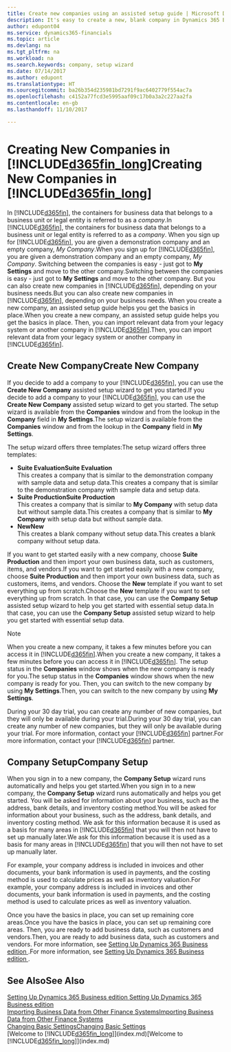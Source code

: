 ```yaml
---
title: Create new companies using an assisted setup guide | Microsoft Docs
description: It's easy to create a new, blank company in Dynamics 365 Business edition. An assisted setup guide helps you through the steps, and you can import your existing business data.
author: edupont04
ms.service: dynamics365-financials
ms.topic: article
ms.devlang: na
ms.tgt_pltfrm: na
ms.workload: na
ms.search.keywords: company, setup wizard
ms.date: 07/14/2017
ms.author: edupont
ms.translationtype: HT
ms.sourcegitcommit: ba26b354d235981bd7291f9ac6402779f554ac7a
ms.openlocfilehash: c4152a77fcd3e5995aaf09c17b0a3a2c227aa2fa
ms.contentlocale: en-gb
ms.lasthandoff: 11/10/2017

---
```

# <a name="creating-new-companies-in-included365finlongincludesd365finlongmdmd"></a><span data-ttu-id="11f7c-104">Creating New Companies in [!INCLUDE[d365fin_long](includes/d365fin_long_md.md)]</span><span class="sxs-lookup"><span data-stu-id="11f7c-104">Creating New Companies in [!INCLUDE[d365fin_long](includes/d365fin_long_md.md)]</span></span>
<span data-ttu-id="11f7c-105">In [!INCLUDE[d365fin](includes/d365fin_md.md)], the containers for business data that belongs to a business unit or legal entity is referred to as a *company*.</span><span class="sxs-lookup"><span data-stu-id="11f7c-105">In [!INCLUDE[d365fin](includes/d365fin_md.md)], the containers for business data that belongs to a business unit or legal entity is referred to as a *company*.</span></span> <span data-ttu-id="11f7c-106">When you sign up for [!INCLUDE[d365fin](includes/d365fin_md.md)], you are given a demonstration company and an empty company, *My Company*.</span><span class="sxs-lookup"><span data-stu-id="11f7c-106">When you sign up for [!INCLUDE[d365fin](includes/d365fin_md.md)], you are given a demonstration company and an empty company, *My Company*.</span></span> <span data-ttu-id="11f7c-107">Switching between the companies is easy - just got to **My Settings** and move to the other company.</span><span class="sxs-lookup"><span data-stu-id="11f7c-107">Switching between the companies is easy - just got to **My Settings** and move to the other company.</span></span> <span data-ttu-id="11f7c-108">But you can also create new companies in [!INCLUDE[d365fin](includes/d365fin_md.md)], depending on your business needs.</span><span class="sxs-lookup"><span data-stu-id="11f7c-108">But you can also create new companies in [!INCLUDE[d365fin](includes/d365fin_md.md)], depending on your business needs.</span></span> <span data-ttu-id="11f7c-109">When you create a new company, an assisted setup guide helps you get the basics in place.</span><span class="sxs-lookup"><span data-stu-id="11f7c-109">When you create a new company, an assisted setup guide helps you get the basics in place.</span></span> <span data-ttu-id="11f7c-110">Then, you can import relevant data from your legacy system or another company in [!INCLUDE[d365fin](includes/d365fin_md.md)].</span><span class="sxs-lookup"><span data-stu-id="11f7c-110">Then, you can import relevant data from your legacy system or another company in [!INCLUDE[d365fin](includes/d365fin_md.md)].</span></span>  

## <a name="create-new-company"></a><span data-ttu-id="11f7c-111">Create New Company</span><span class="sxs-lookup"><span data-stu-id="11f7c-111">Create New Company</span></span>
<span data-ttu-id="11f7c-112">If you decide to add a company to your [!INCLUDE[d365fin](includes/d365fin_md.md)], you can use the **Create New Company** assisted setup wizard to get you started.</span><span class="sxs-lookup"><span data-stu-id="11f7c-112">If you decide to add a company to your [!INCLUDE[d365fin](includes/d365fin_md.md)], you can use the **Create New Company** assisted setup wizard to get you started.</span></span> <span data-ttu-id="11f7c-113">The setup wizard is available from the **Companies** window and from the lookup in the **Company** field in **My Settings**.</span><span class="sxs-lookup"><span data-stu-id="11f7c-113">The setup wizard is available from the **Companies** window and from the lookup in the **Company** field in **My Settings**.</span></span>  

<span data-ttu-id="11f7c-114">The setup wizard offers three templates:</span><span class="sxs-lookup"><span data-stu-id="11f7c-114">The setup wizard offers three templates:</span></span>

-   <span data-ttu-id="11f7c-115">**Suite Evaluation**</span><span class="sxs-lookup"><span data-stu-id="11f7c-115">**Suite Evaluation**</span></span>  
    <span data-ttu-id="11f7c-116">This creates a company that is similar to the demonstration company with sample data and setup data.</span><span class="sxs-lookup"><span data-stu-id="11f7c-116">This creates a company that is similar to the demonstration company with sample data and setup data.</span></span>  
-   <span data-ttu-id="11f7c-117">**Suite Production**</span><span class="sxs-lookup"><span data-stu-id="11f7c-117">**Suite Production**</span></span>  
    <span data-ttu-id="11f7c-118">This creates a company that is similar to **My Company** with setup data but without sample data.</span><span class="sxs-lookup"><span data-stu-id="11f7c-118">This creates a company that is similar to **My Company** with setup data but without sample data.</span></span>  
-   <span data-ttu-id="11f7c-119">**New**</span><span class="sxs-lookup"><span data-stu-id="11f7c-119">**New**</span></span>  
    <span data-ttu-id="11f7c-120">This creates a blank company without setup data.</span><span class="sxs-lookup"><span data-stu-id="11f7c-120">This creates a blank company without setup data.</span></span>  

<span data-ttu-id="11f7c-121">If you want to get started easily with a new company, choose **Suite Production** and then import your own business data, such as customers, items, and vendors.</span><span class="sxs-lookup"><span data-stu-id="11f7c-121">If you want to get started easily with a new company, choose **Suite Production** and then import your own business data, such as customers, items, and vendors.</span></span> <span data-ttu-id="11f7c-122">Choose the **New** template if you want to set everything up from scratch.</span><span class="sxs-lookup"><span data-stu-id="11f7c-122">Choose the **New** template if you want to set everything up from scratch.</span></span> <span data-ttu-id="11f7c-123">In that case, you can use the **Company Setup** assisted setup wizard to help you get started with essential setup data.</span><span class="sxs-lookup"><span data-stu-id="11f7c-123">In that case, you can use the **Company Setup** assisted setup wizard to help you get started with essential setup data.</span></span>  

> [!NOTE]  
>   <span data-ttu-id="11f7c-124">When you create a new company, it takes a few minutes before you can access it in [!INCLUDE[d365fin](includes/d365fin_md.md)].</span><span class="sxs-lookup"><span data-stu-id="11f7c-124">When you create a new company, it takes a few minutes before you can access it in [!INCLUDE[d365fin](includes/d365fin_md.md)].</span></span> <span data-ttu-id="11f7c-125">The setup status in the **Companies** window shows when the new company is ready for you.</span><span class="sxs-lookup"><span data-stu-id="11f7c-125">The setup status in the **Companies** window shows when the new company is ready for you.</span></span> <span data-ttu-id="11f7c-126">Then, you can switch to the new company by using **My Settings**.</span><span class="sxs-lookup"><span data-stu-id="11f7c-126">Then, you can switch to the new company by using **My Settings**.</span></span>  

<span data-ttu-id="11f7c-127">During your 30 day trial, you can create any number of new companies, but they will only be available during your trial.</span><span class="sxs-lookup"><span data-stu-id="11f7c-127">During your 30 day trial, you can create any number of new companies, but they will only be available during your trial.</span></span> <span data-ttu-id="11f7c-128">For more information, contact your [!INCLUDE[d365fin](includes/d365fin_md.md)] partner.</span><span class="sxs-lookup"><span data-stu-id="11f7c-128">For more information, contact your [!INCLUDE[d365fin](includes/d365fin_md.md)] partner.</span></span>  

## <a name="company-setup"></a><span data-ttu-id="11f7c-129">Company Setup</span><span class="sxs-lookup"><span data-stu-id="11f7c-129">Company Setup</span></span>
<span data-ttu-id="11f7c-130">When you sign in to a new company, the **Company Setup** wizard runs automatically and helps you get started.</span><span class="sxs-lookup"><span data-stu-id="11f7c-130">When you sign in to a new company, the **Company Setup** wizard runs automatically and helps you get started.</span></span> <span data-ttu-id="11f7c-131">You will be asked for information about your business, such as the address, bank details, and inventory costing method.</span><span class="sxs-lookup"><span data-stu-id="11f7c-131">You will be asked for information about your business, such as the address, bank details, and inventory costing method.</span></span> <span data-ttu-id="11f7c-132">We ask for this information because it is used as a basis for many areas in [!INCLUDE[d365fin](includes/d365fin_md.md)] that you will then not have to set up manually later.</span><span class="sxs-lookup"><span data-stu-id="11f7c-132">We ask for this information because it is used as a basis for many areas in [!INCLUDE[d365fin](includes/d365fin_md.md)] that you will then not have to set up manually later.</span></span>  

<span data-ttu-id="11f7c-133">For example, your company address is included in invoices and other documents, your bank information is used in payments, and the costing method is used to calculate prices as well as inventory valuation.</span><span class="sxs-lookup"><span data-stu-id="11f7c-133">For example, your company address is included in invoices and other documents, your bank information is used in payments, and the costing method is used to calculate prices as well as inventory valuation.</span></span>  

<span data-ttu-id="11f7c-134">Once you have the basics in place, you can set up remaining core areas.</span><span class="sxs-lookup"><span data-stu-id="11f7c-134">Once you have the basics in place, you can set up remaining core areas.</span></span> <span data-ttu-id="11f7c-135">Then, you are ready to add business data, such as customers and vendors.</span><span class="sxs-lookup"><span data-stu-id="11f7c-135">Then, you are ready to add business data, such as customers and vendors.</span></span> <span data-ttu-id="11f7c-136">For more information, see [Setting Up Dynamics 365 Business edition ](setup.md).</span><span class="sxs-lookup"><span data-stu-id="11f7c-136">For more information, see [Setting Up Dynamics 365 Business edition ](setup.md).</span></span>  

## <a name="see-also"></a><span data-ttu-id="11f7c-137">See Also</span><span class="sxs-lookup"><span data-stu-id="11f7c-137">See Also</span></span>
[<span data-ttu-id="11f7c-138">Setting Up Dynamics 365 Business edition </span><span class="sxs-lookup"><span data-stu-id="11f7c-138">Setting Up Dynamics 365 Business edition </span></span>](setup.md)  
[<span data-ttu-id="11f7c-139">Importing Business Data from Other Finance Systems</span><span class="sxs-lookup"><span data-stu-id="11f7c-139">Importing Business Data from Other Finance Systems</span></span>](upload-data.md)  
[<span data-ttu-id="11f7c-140">Changing Basic Settings</span><span class="sxs-lookup"><span data-stu-id="11f7c-140">Changing Basic Settings</span></span>](ui-change-basic-settings.md)  
<span data-ttu-id="11f7c-141">[Welcome to [!INCLUDE[d365fin_long](includes/d365fin_long_md.md)]](index.md)</span><span class="sxs-lookup"><span data-stu-id="11f7c-141">[Welcome to [!INCLUDE[d365fin_long](includes/d365fin_long_md.md)]](index.md)</span></span>  

